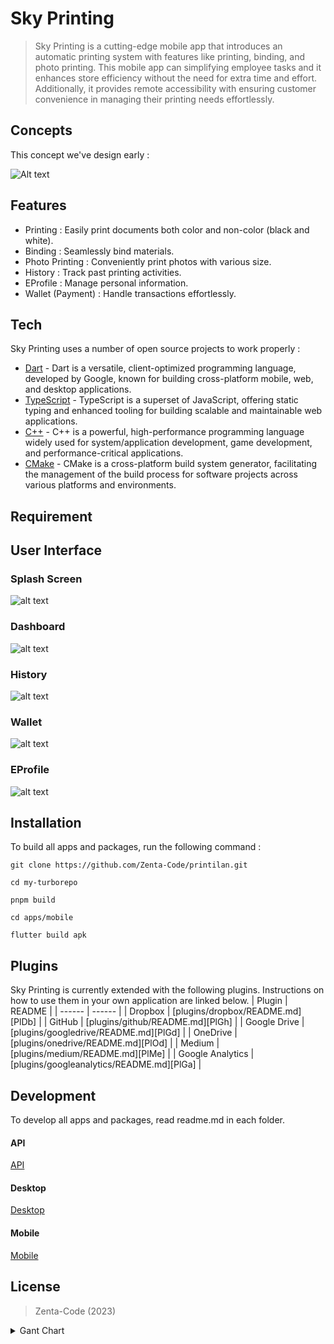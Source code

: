 # Sky Printing

> Sky Printing is a cutting-edge mobile app that introduces an automatic printing system with features like printing, binding, and photo printing. This mobile app can simplifying employee tasks and it enhances store efficiency without the need for extra time and effort. Additionally, it provides remote accessibility with ensuring customer convenience in managing their printing needs effortlessly.

## Concepts

This concept we've design early :

![Alt text](https://raw.githubusercontent.com/Zenta-Code/sky_printing/dc5499dfc3426b2e39b4501d9a05bda69157d479/images/base-concepts.svg "Base Concepts")

## Features

- Printing : Easily print documents both color and non-color (black and white).
- Binding : Seamlessly bind materials.
- Photo Printing : Conveniently print photos with various size.
- History : Track past printing activities.
- EProfile : Manage personal information.
- Wallet (Payment) : Handle transactions effortlessly.

## Tech

Sky Printing uses a number of open source projects to work properly :

- [Dart](https://dart.dev/get-dart/) - Dart is a versatile, client-optimized programming language, developed by Google, known for building cross-platform mobile, web, and desktop applications.
- [TypeScript](https://www.npmjs.com/package/typescript) - TypeScript is a superset of JavaScript, offering static typing and enhanced tooling for building scalable and maintainable web applications.
- [C++](https://code.visualstudio.com/docs/languages/cpp) - C++ is a powerful, high-performance programming language widely used for system/application development, game development, and performance-critical applications.
- [CMake](https://cmake.org/cmake/help/latest/guide/tutorial/Installing%20and%20Testing.html) - CMake is a cross-platform build system generator, facilitating the management of the build process for software projects across various platforms and environments.

## Requirement

## User Interface

### Splash Screen

![alt text](?raw=true)

### Dashboard

![alt text](?raw=true)

### History

![alt text](?raw=true)

### Wallet

![alt text](?raw=true)

### EProfile

![alt text](?raw=true)

## Installation

To build all apps and packages, run the following command :

```
git clone https://github.com/Zenta-Code/printilan.git
```

```
cd my-turborepo
```

```
pnpm build
```

```
cd apps/mobile
```

```
flutter build apk
```

## Plugins

Sky Printing is currently extended with the following plugins. Instructions on how to use them in your own application are linked below.
| Plugin | README |
| ------ | ------ |
| Dropbox | [plugins/dropbox/README.md][PlDb] |
| GitHub | [plugins/github/README.md][PlGh] |
| Google Drive | [plugins/googledrive/README.md][PlGd] |
| OneDrive | [plugins/onedrive/README.md][PlOd] |
| Medium | [plugins/medium/README.md][PlMe] |
| Google Analytics | [plugins/googleanalytics/README.md][PlGa] |

## Development

To develop all apps and packages, read readme.md in each folder.

#### API

[API](https://github.com/Zenta-Code/sky_printing/blob/main/apps/desktop/README.md)

#### Desktop

[Desktop](https://github.com/Zenta-Code/sky_printing/blob/main/apps/desktop/README.md)

#### Mobile

[Mobile](https://github.com/Zenta-Code/sky_printing/blob/main/apps/mobile/README.md)

## License

> Zenta-Code (2023)

<details>
    <summary>Gant Chart</summary>
    ```mermaid
    gantt
    title Project Management Course

    section Environment Setup
        Initialize Turborepo     :a1, 2023-01-01, 30d
        Setup API Workspace     :after a1  , 20d
        Setup Mobile Workspace  :after a1  , 20d
        Setup Desktop Workspace :after a1  , 20d
        Setup Shared Package    :after a1  , 20d

    section API
        Create Schema            :a2, 2023-02-01, 40d
            User                 :after a2, 10d
            Store                :after a2, 10d
            Printer              :after a2, 10d
            Bundle               :after a2, 10d
            Document             :after a2, 10d
            Order                :after a2, 10d
        Create Rest API Controller :after a2  , 20d
            User                 :after a2, 5d
            Store                :after a2, 5d
            Printer              :after a2, 5d
            Bundle               :after a2, 5d
            Document             :after a2, 5d
            Order                :after a2, 5d
        Create Seeder             :after a2  , 5d
        Create Types Validation   :after a2  , 10d
            User                 :after a2, 2d
            Store                :after a2, 2d
            Printer              :after a2, 2d
            Bundle               :after a2, 2d
            Document             :after a2, 2d
            Order                :after a2, 2d
        Optimize Auth with Middleware :after a2, 5d
        Create Sanitizer for Crucial Data :after a2, 5d
        Create Routing for Rest API :after a2, 5d
        Create WebSocket         :after a2, 5d
        Add Payment Gateway      :after a2, 5d

    section Create Core Package
        Create Entities          :a3, 2023-03-15, 40d
            User                 :after a3, 7d
            Store                :after a3, 7d
            Printer              :after a3, 7d
            Bundle               :after a3, 7d
            Document             :after a3, 7d
            Order                :after a3, 7d
        Create Models            :after a3  , 20d
            User                 :after a3, 5d
            Store                :after a3, 5d
            Printer              :after a3, 5d
            Bundle               :after a3, 5d
            Document             :after a3, 5d
            Order                :after a3, 5d
        Create Core Package       :after a3  , 30d
            Create Response Handler :after a3, 5d
            Create Common Utilities & Context Extension :after a3, 5d
            Create Network Adapter :after a3, 5d
            Create WebSocket Adapter :after a3, 5d
            Create Payment Gateway Adapter :after a3, 5d
            Create GPS Adapter   :after a3, 5d
            Create Localization  :after a3, 5d
        Create Abstraction Contract Repository :after a3, 15d
            Auth                 :after a3, 5d
            Store                :after a3, 5d
            Product              :after a3, 5d
            Location             :after a3, 5d
        Create Implementation of Contract Repository :after a3, 15d
            Auth                 :after a3, 5d
            Store                :after a3, 5d
            Product              :after a3, 5d
            Location             :after a3, 5d
        Create Data Source        :after a3  , 25d
            Remote               :after a3, 5d
            Auth                 :after a3, 5d
            Store                :after a3, 5d
            Local                :after a3, 5d
            GPS Location         :after a3, 5d
        Create Use Case           :after a3  , 40d
            Login                :after a3, 3d
            Register             :after a3, 3d
            Fetch User Data      :after a3, 3d
            Fetch Store          :after a3, 3d
            Fetch Store Products :after a3, 3d
            Post Order           :after a3, 3d
            Update Location      :after a3, 3d
            Connect Socket        :after a3, 3d
            Join Room (Store)    :after a3, 3d
            Send Socket Message  :after a3, 3d
            Retrieve Broadcast Message :after a3, 3d
        Local                    :after a3  , 5d
            Fetch GPS Location   :after a3, 5d
    ```

</details>
